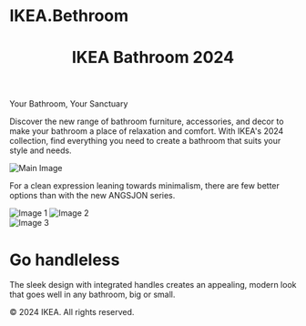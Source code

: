 # IKEA.Bethroom
<!DOCTYPE html>
<html lang="ko">
<head>
<meta name="description" content="[add your bin description]">
    <meta charset="UTF-8">
    <meta name="viewport" content="width=device-width, initial-scale=1.0">
    <title>IKEA Bathroom 2024</title>
    <link rel="stylesheet" href="styles.css">
</head>
<body>
    <header class="header">
        <h1 class="header-title">IKEA Bathroom 2024</h1>
    </header>
    <div class="header-info">
        <p class="header-subtitle">Your Bathroom, Your Sanctuary</p>
        <p class="header-description">
            Discover the new range of bathroom furniture, accessories, and decor to make your bathroom a place of relaxation and comfort. 
            With IKEA's 2024 collection, find everything you need to create a bathroom that suits your style and needs.
        </p>
    </div>
    <main class="main-content">
        <div class="left-section">
            <img src="https://i.imgur.com/nnTc36T.png" alt="Main Image" class="main-image">
            <p class="main-text">For a clean expression leaning towards minimalism, there are few better options than with the new ANGSJON series.</p>
        </div>
        <div class="right-section">
            <div class="top-images">
                <img src="https://i.imgur.com/1M7Ysko.png" alt="Image 1" class="top-image">
                <img src="https://i.imgur.com/akKRxDb.png" alt="Image 2" class="top-image">
            </div>
            <div class="bottom-section">
                <img src="https://i.imgur.com/7whmz0C.png" alt="Image 3" class="bottom-image">
                <div class="bottom-text">
                    <h1>Go handleless</h1>
                    <p>The sleek design with integrated handles creates an appealing, modern look that goes well in any bathroom, big or small.</p>
                </div>
            </div>
        </div>
    </main>
    <footer class="footer">
        &copy; 2024 IKEA. All rights reserved.
    </footer>
</body>
</html>
